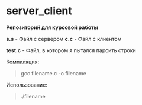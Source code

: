 # server_client
**Репозиторий для курсовой работы**

**s.s** - Файл с сервером
**c.c** - Файл с клиентом

**test.c** - Файл, в котором я пытался парсить строки

Компиляция: 
>gcc filename.c -o filename

Использование:
>./filename